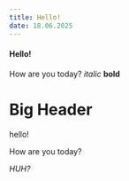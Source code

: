 ```yaml
---
title: Hello!
date: 18.06.2025
---
```

#### Hello!
How are you today? *italic* **bold**
# Big Header
hello!

How are you today?

*HUH?*